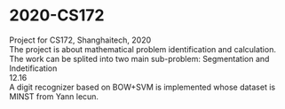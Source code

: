 # 2020-CS172
Project for CS172, Shanghaitech, 2020
<br>
The project is about mathematical problem identification and calculation.
The work can be splited into two main sub-problem: Segmentation and Indetification
<br>
12.16
<br>
A digit recognizer based on BOW+SVM is implemented whose dataset is MINST from Yann lecun.
